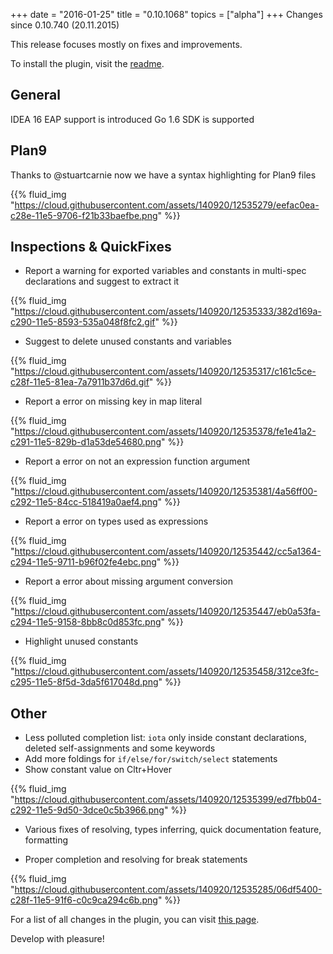 +++
date = "2016-01-25"
title = "0.10.1068"
topics = ["alpha"]
+++
Changes since 0.10.740 (20.11.2015)

This release focuses mostly on fixes and improvements.

To install the plugin, visit the [readme](https://github.com/go-lang-plugin-org/go-lang-idea-plugin#pre-release-builds).

## General

IDEA 16 EAP support is introduced
Go 1.6 SDK is supported

## Plan9

Thanks to @stuartcarnie now we have a syntax highlighting for Plan9 files

{{% fluid_img "https://cloud.githubusercontent.com/assets/140920/12535279/eefac0ea-c28e-11e5-9706-f21b33baefbe.png" %}}

## Inspections & QuickFixes

- Report a warning for exported variables and constants in multi-spec declarations and suggest to extract it

{{% fluid_img "https://cloud.githubusercontent.com/assets/140920/12535333/382d169a-c290-11e5-8593-535a048f8fc2.gif" %}}

- Suggest to delete unused constants and variables

{{% fluid_img "https://cloud.githubusercontent.com/assets/140920/12535317/c161c5ce-c28f-11e5-81ea-7a7911b37d6d.gif" %}}

- Report a error on missing key in map literal

{{% fluid_img "https://cloud.githubusercontent.com/assets/140920/12535378/fe1e41a2-c291-11e5-829b-d1a53de54680.png" %}}
- Report a error on not an expression function argument

{{% fluid_img "https://cloud.githubusercontent.com/assets/140920/12535381/4a56ff00-c292-11e5-84cc-518419a0aef4.png" %}}

- Report a error on types used as expressions

{{% fluid_img "https://cloud.githubusercontent.com/assets/140920/12535442/cc5a1364-c294-11e5-9711-b96f02fe4ebc.png" %}}

- Report a error about missing argument conversion

{{% fluid_img "https://cloud.githubusercontent.com/assets/140920/12535447/eb0a53fa-c294-11e5-9158-8bb8c0d853fc.png" %}}

- Highlight unused constants

{{% fluid_img "https://cloud.githubusercontent.com/assets/140920/12535458/312ce3fc-c295-11e5-8f5d-3da5f617048d.png" %}}

<!--more-->

## Other
- Less polluted completion list: `iota` only inside constant declarations, deleted self-assignments and some keywords
- Add more foldings for `if/else/for/switch/select` statements
- Show constant value on Cltr+Hover

{{% fluid_img "https://cloud.githubusercontent.com/assets/140920/12535399/ed7fbb04-c292-11e5-9d50-3dce0c5b3966.png" %}}

- Various fixes of resolving, types inferring, quick documentation feature, formatting

- Proper completion and resolving for break statements

{{% fluid_img "https://cloud.githubusercontent.com/assets/140920/12535285/06df5400-c28f-11e5-91f6-c0c9ca294c6b.png" %}}

For a list of all changes in the plugin, you can visit [this page](https://github.com/go-lang-plugin-org/go-lang-idea-plugin/compare/273df35...02c39130d).

Develop with pleasure!

